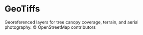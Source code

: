 # GeoTiffs

Georeferenced layers for tree canopy coverage, terrain, and aerial photography.
© OpenStreetMap contributors

